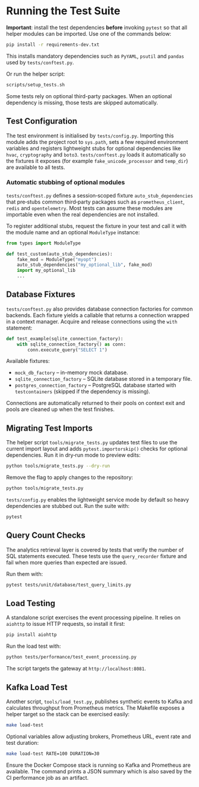 # Running the Test Suite

**Important**: install the test dependencies **before** invoking `pytest` so that
all helper modules can be imported. Use one of the commands below:

```bash
pip install -r requirements-dev.txt
```

This installs mandatory dependencies such as `PyYAML`, `psutil` and `pandas`
used by `tests/conftest.py`.

Or run the helper script:

```bash
scripts/setup_tests.sh
```

Some tests rely on optional third-party packages. When an optional dependency is missing, those tests are skipped automatically.

## Test Configuration

The test environment is initialised by `tests/config.py`. Importing this module
adds the project root to `sys.path`, sets a few required environment variables
and registers lightweight stubs for optional dependencies like `hvac`,
`cryptography` and `boto3`. `tests/conftest.py` loads it automatically so the
fixtures it exposes (for example `fake_unicode_processor` and `temp_dir`) are
available to all tests.

### Automatic stubbing of optional modules

`tests/conftest.py` defines a session‑scoped fixture
`auto_stub_dependencies` that pre‑stubs common third‑party packages such as
`prometheus_client`, `redis` and `opentelemetry`.  Most tests can assume these
modules are importable even when the real dependencies are not installed.

To register additional stubs, request the fixture in your test and call it with
the module name and an optional `ModuleType` instance:

```python
from types import ModuleType

def test_custom(auto_stub_dependencies):
    fake_mod = ModuleType("myopt")
    auto_stub_dependencies("my_optional_lib", fake_mod)
    import my_optional_lib
    ...
```

## Database Fixtures

`tests/conftest.py` also provides database connection factories for common
backends. Each fixture yields a callable that returns a connection wrapped in a
context manager. Acquire and release connections using the `with` statement:

```python
def test_example(sqlite_connection_factory):
    with sqlite_connection_factory() as conn:
        conn.execute_query("SELECT 1")
```

Available fixtures:

* `mock_db_factory` – in-memory mock database.
* `sqlite_connection_factory` – SQLite database stored in a temporary file.
* `postgres_connection_factory` – PostgreSQL database started with
  `testcontainers` (skipped if the dependency is missing).

Connections are automatically returned to their pools on context exit and pools
are cleaned up when the test finishes.

## Migrating Test Imports

The helper script `tools/migrate_tests.py` updates test files to use the
current import layout and adds `pytest.importorskip()` checks for optional
dependencies. Run it in dry‑run mode to preview edits:

```bash
python tools/migrate_tests.py --dry-run
```

Remove the flag to apply changes to the repository:

```bash
python tools/migrate_tests.py
```

`tests/config.py` enables the lightweight service mode by default so heavy
dependencies are stubbed out. Run the suite with:

```bash
pytest
```

## Query Count Checks

The analytics retrieval layer is covered by tests that verify the number of SQL
statements executed. These tests use the `query_recorder` fixture and fail when
more queries than expected are issued.

Run them with:

```bash
pytest tests/unit/database/test_query_limits.py
```

## Load Testing

A standalone script exercises the event processing pipeline. It relies on
`aiohttp` to issue HTTP requests, so install it first:

```bash
pip install aiohttp
```

Run the load test with:

```bash
python tests/performance/test_event_processing.py
```

The script targets the gateway at `http://localhost:8081`.

## Kafka Load Test

Another script, `tools/load_test.py`, publishes synthetic events to Kafka and
calculates throughput from Prometheus metrics. The Makefile exposes a helper
target so the stack can be exercised easily:

```bash
make load-test
```

Optional variables allow adjusting brokers, Prometheus URL, event rate and test
duration:

```bash
make load-test RATE=100 DURATION=30
```

Ensure the Docker Compose stack is running so Kafka and Prometheus are
available. The command prints a JSON summary which is also saved by the CI
performance job as an artifact.
